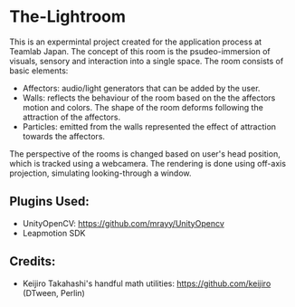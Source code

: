 # The-Lightroom

This is an expermintal project created for the application process at Teamlab Japan.
The concept of this room is the psudeo-immersion of visuals, sensory and interaction into a single space. The room consists of basic elements:
- Affectors: audio/light generators that can be added by the user.
- Walls: reflects the behaviour of the room based on the the affectors motion and colors. The shape of the room deforms following the attraction of the affectors.
- Particles: emitted from the walls represented the effect of attraction towards the affectors.

The perspective of the rooms is changed based on user's head position, which is tracked using a webcamera. The rendering is done using off-axis projection, simulating looking-through a window. 


Plugins Used:
--------
- UnityOpenCV: https://github.com/mrayy/UnityOpencv
- Leapmotion SDK


Credits:
--------
- Keijiro Takahashi's handful math utilities: https://github.com/keijiro  (DTween, Perlin)

